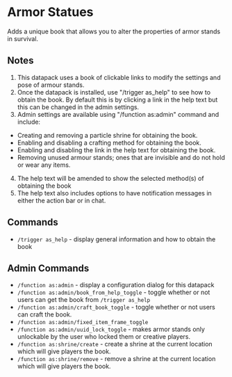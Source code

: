 # Armor Statues

Adds a unique book that allows you to alter the properties of armor stands in survival.

## Notes

1. This datapack uses a book of clickable links to modify the settings and pose of armour stands.
2. Once the datapack is installed, use "/trigger as_help" to see how to obtain the book.
  By default this is by clicking a link in the help text but this can be changed in the admin settings.
3. Admin settings are available using "/function as:admin" command and include:
  - Creating and removing a particle shrine for obtaining the book.
  - Enabling and disabling a crafting method for obtaining the book.
  - Enabling and disabling the link in the help text for obtaining the book.
  - Removing unused armour stands; ones that are invisible and do not hold or wear any items.
4. The help text will be amended to show the selected method(s) of obtaining the book
5. The help text also includes options to have notification messages in either the action bar or in chat.

## Commands

- `/trigger as_help` - display general information and how to obtain the book

## Admin Commands

- `/function as:admin` - display a configuration dialog for this datapack
- `/function as:admin/book_from_help_toggle` - toggle whether or not users can
  get the book from `/trigger as_help`
- `/function as:admin/craft_book_toggle` - toggle whether or not users can craft
  the book.
- `/function as:admin/fixed_item_frame_toggle`
- `/function as:admin/uuid_lock_toggle` - makes armor stands only unlockable by
  the user who locked them or creative players.
- `/function as:shrine/create` - create a shrine at the current location which
  will give players the book.
- `/function as:shrine/remove` - remove a shrine at the current location which
  will give players the book.
